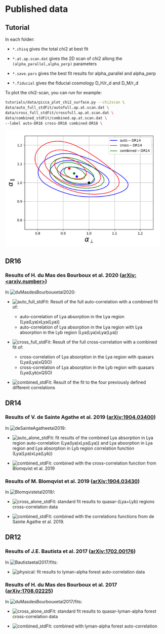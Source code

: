 # Published data

## Tutorial

In each folder:

*   `*.chisq` gives the total chi2 at best fit

*   `*.at.ap.scan.dat` gives the 2D scan of chi2 allong the
        `(alpha_parallel,alpha_perp)` parameters

*   `*.save.pars` gives the best fit results for alpha\_parallel
    and alpha_perp

*   `*.fiducial` gives the fiducial cosmology D\_H/r\_d and D\_M/r\_d

To plot the chi2-scan, you can run for example:
```bash
tutorials/data/picca_plot_chi2_surface.py --chi2scan \
data/auto_full_stdFit/autofull.ap.at.scan.dat \
data/cross_full_stdFit/crossfull.ap.at.scan.dat \
data/combined_stdFit/combined.ap.at.scan.dat \
--label auto-DR16 cross-DR16 combined-DR16 \
```

![DR14-chi2scan](/tutorials/data/DR14-chi2-scan-ap-at.png)

## DR16

### Results of H. du Mas des Bourboux et al. 2020 ([arXiv:<arxiv.number>](https://arxiv.org/abs/<arxiv.number>))
In ![duMasdesBourbouxetal2020](/data/duMasdesBourbouxetal2020/):

*   ![auto\_full\_stdFit](/data/duMasdesBourbouxetal2020/auto_full_stdFit/): Result of the full auto-correlation with a combined fit of:
    * auto-correlation of Lya absorption in the Lya region (Lya(Lya)xLya(Lya))
    * auto-correlation of Lya absorption in the Lya region with Lya absorption in the Lyb region (Lya(Lya)xLya(Lya))

*   ![cross\_full\_stdFit](/data/duMasdesBourbouxetal2020/cross_full_stdFit/): Result of the full cross-correlation with a combined fit of:
    * cross-correlation of Lya absorption in the Lya region with quasars (Lya(Lya)xQSO)
    * cross-correlation of Lya absorption in the Lyb region with quasars (Lya(Lyb)xQSO)

*   ![combined\_stdFit](/data/duMasdesBourbouxetal2020/combined_stdFit/): Result of the fit to the four previously defined
    different correlations

## DR14

### Results of V. de Sainte Agathe et al. 2019 ([arXiv:1904.03400](https://arxiv.org/abs/1904.03400))
In ![deSainteAgatheetal2019](/data/deSainteAgatheetal2019/):

*   ![auto\_alone\_stdFit](/data/deSainteAgatheetal2019/auto_alone_stdFit/): fit results of the combined Lya absorption in Lya region
    auto-correlation (Lya(lya)xLya(Lya)) and  Lya absorption in Lya
    region and Lya absorption in Lyb region correlation function
    (Lya(Lya)xLya(Lyb))

*   ![combined\_stdFit](/data/deSainteAgatheetal2019/combined_stdFit/): combined with the cross-correlation function from Blomqvist et al. 2019

### Results of M. Blomqvist et al. 2019 ([arXiv:1904.03430](https://arxiv.org/abs/1904.03430))
In ![Blomqvistetal2019/](/data/Blomqvistetal2019/):

*   ![cross\_alone\_stdFit](/data/Blomqvistetal2019/cross_alone_stdFit): standard fit results to quasar-(Lya+Lyb) regions cross-correlation
    data

*   ![combined\_stdFit](/data/Blomqvistetal2019/combined_stdFit/): combined with the correlations functions from de Sainte Agathe et al. 2019.

## DR12

### Results of J.E. Bautista et al. 2017 ([arXiv:1702.00176](https://arxiv.org/abs/1702.00176))
In ![Bautistaetal2017/fits](/data/Bautistaetal2017/fits/):

*   ![physical](/data/Bautistaetal2017/fits/physical/): fit results to lyman-alpha forest auto-correlation data

### Results of H. du Mas des Bourboux et al. 2017 ([arXiv:1708.02225](https://arxiv.org/abs/1708.02225))
In ![duMasdesBourbouxetal2017/fits](/data/duMasdesBourbouxetal2017/fits/):

*   ![cross\_alone\_stdFit](/data/duMasdesBourbouxetal2017/fits/cross_alone_stdFit/): standard fit results to quasar-lyman-alpha forest cross-correlation data

*   ![combined\_stdFit](/data/duMasdesBourbouxetal2017/fits/combined_stdFit/): combined with lyman-alpha forest auto-correlation
